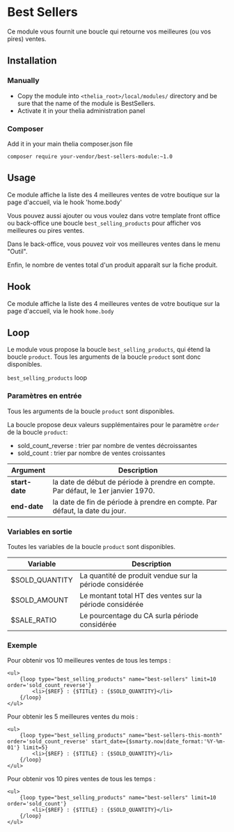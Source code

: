 # Best Sellers

Ce module vous fournit une boucle qui retourne vos meilleures (ou vos pires) ventes.

## Installation

### Manually

* Copy the module into ```<thelia_root>/local/modules/``` directory and be sure that the name of the module is BestSellers.
* Activate it in your thelia administration panel

### Composer

Add it in your main thelia composer.json file

```
composer require your-vendor/best-sellers-module:~1.0
```

## Usage

Ce module affiche la liste des 4 meilleures ventes de votre boutique sur la page d'accueil, via le hook 'home.body'

Vous pouvez aussi ajouter ou vous voulez dans votre template front office ou back-office une boucle `best_selling_products` pour afficher vos meilleures ou pires ventes.

Dans le back-office, vous pouvez voir vos meilleures ventes dans le menu "Outil".

Enfin, le nombre de ventes total d'un produit apparaît sur la fiche produit.
 
## Hook

Ce module affiche la liste des 4 meilleures ventes de votre boutique sur la page d'accueil, via le hook `home.body`

## Loop

Le module vous propose la boucle `best_selling_products`, qui étend la boucle `product`. Tous les arguments de la boucle
`product` sont donc disponibles.

`best_selling_products` loop

### Paramètres en entrée

Tous les arguments de la boucle `product` sont disponibles.

La boucle propose deux valeurs supplémentaires pour le paramètre `order` de la boucle `product`:
- sold_count_reverse : trier par nombre de ventes décroissantes
- sold_count : trier par nombre de ventes croissantes

|Argument |Description |
|---      |--- |
|**start-date** | la date de début de période à prendre en compte. Par défaut, le 1er janvier 1970. |
|**end-date** | la date de fin de période à prendre en compte. Par défaut, la date du jour. |

### Variables en sortie

Toutes les variables de la boucle `product` sont disponibles.

|Variable   |Description |
|---        |--- |
|$SOLD_QUANTITY | La quantité de produit vendue sur la période considérée |
|$SOLD_AMOUNT | Le montant total HT des ventes sur la période considérée |
|$SALE_RATIO | Le pourcentage du CA surla période considérée |

### Exemple

Pour obtenir vos 10 meilleures ventes de tous les temps :

    <ul>
        {loop type="best_selling_products" name="best-sellers" limit=10 order='sold_count_reverse'}
            <li>{$REF} : {$TITLE} : {$SOLD_QUANTITY}</li>
        {/loop}
    </ul>

Pour obtenir les 5 meilleures ventes du mois :

    <ul>
        {loop type="best_selling_products" name="best-sellers-this-month" order='sold_count_reverse' start_date={$smarty.now|date_format:'%Y-%m-01'} limit=5}
            <li>{$REF} : {$TITLE} : {$SOLD_QUANTITY}</li>
        {/loop}
    </ul>
    
Pour obtenir vos 10 pires ventes de tous les temps :

    <ul>
        {loop type="best_selling_products" name="best-sellers" limit=10 order='sold_count'}
            <li>{$REF} : {$TITLE} : {$SOLD_QUANTITY}</li>
        {/loop}
    </ul>
